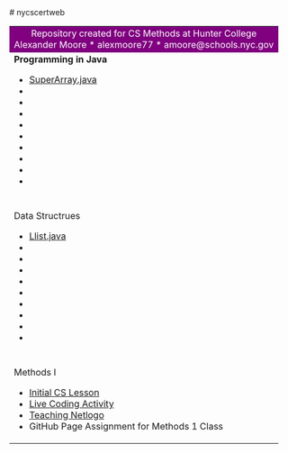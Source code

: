 <html>
      <head></head>
      <body>
# nycscertweb
<table>
<tr><td align=center bgcolor=800080><font color=white>        Repository created for CS Methods at Hunter College
     <br> Alexander Moore * alexmoore77 * amoore@schools.nyc.gov</font>
            </td></tr>
<tr><td>
     <b>Programming in Java</b>
      <ul><li><a href="https://github.com/hunter-teacher-cert/csci70900-summer2021/blob/main/daily/6/SuperArray.java">SuperArray.java</a>
            </li>
            <li></li>
<li></li>
            <li></li>
            <li></li>
            <li></li>
            <li></li>
            <li></li>
            <li></li>
            <li></li>
            </ul>
      </td></tr><tr><td>  <br>Data Structrues</b>
      <ul>
            <li><a href="https://github.com/hunter-teacher-cert/csci70300-summer-2021/blob/main/code/lists/Llist.java">Llist.java</a>
            </li>
            <li></li>
            <li></li>
            <li></li>
            <li></li>
            <li></li>
            <li></li>
            <li></li>
            <li></li>
            <li></li>
      </ul>
      </td></tr><tr><td> 
      <br>Methods I      
      <ul><li><a href="">Initial CS Lesson</a>
            </li>
            <li><a href="https://github.com/hunter-teacher-cert/work_csci70900-alexmoore77/blob/master/meth1/LiveCodingNotesAssignment2MethodsAlexMoore7-14-21.pdf">Live Coding Activity</a></li>
      <li><a href="https://github.com/hunter-teacher-cert/work_csci70900-alexmoore77/blob/master/meth1/teachingNetlogo.txt">Teaching Netlogo</a></li>
      <li> GitHub Page Assignment for Methods 1 Class
</li>
      </ul>
      </td></tr></table>
      </body>
            </html>
